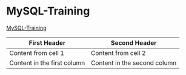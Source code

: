 # MySQL-Training

[MySQL-Training](https://github.com/roshanahtina/MySQL-Training/)


First Header | Second Header
------------ | ----------
Content from cell 1 | Content from cell 2
Content in the first column | Content in the second column
